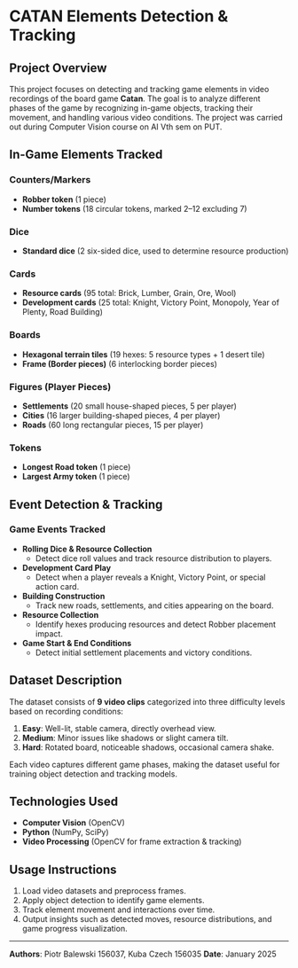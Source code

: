 # CATAN Elements Detection & Tracking

## Project Overview
This project focuses on detecting and tracking game elements in video recordings of the board game **Catan**. The goal is to analyze different phases of the game by recognizing in-game objects, tracking their movement, and handling various video conditions. The project was carried out during Computer Vision course on AI Vth sem on PUT.

## In-Game Elements Tracked
### **Counters/Markers**
- **Robber token** (1 piece)
- **Number tokens** (18 circular tokens, marked 2–12 excluding 7)

### **Dice**
- **Standard dice** (2 six-sided dice, used to determine resource production)

### **Cards**
- **Resource cards** (95 total: Brick, Lumber, Grain, Ore, Wool)
- **Development cards** (25 total: Knight, Victory Point, Monopoly, Year of Plenty, Road Building)

### **Boards**
- **Hexagonal terrain tiles** (19 hexes: 5 resource types + 1 desert tile)
- **Frame (Border pieces)** (6 interlocking border pieces)

### **Figures (Player Pieces)**
- **Settlements** (20 small house-shaped pieces, 5 per player)
- **Cities** (16 larger building-shaped pieces, 4 per player)
- **Roads** (60 long rectangular pieces, 15 per player)

### **Tokens**
- **Longest Road token** (1 piece)
- **Largest Army token** (1 piece)

## Event Detection & Tracking
### **Game Events Tracked**
- **Rolling Dice & Resource Collection**  
  - Detect dice roll values and track resource distribution to players.
- **Development Card Play**  
  - Detect when a player reveals a Knight, Victory Point, or special action card.
- **Building Construction**  
  - Track new roads, settlements, and cities appearing on the board.
- **Resource Collection**  
  - Identify hexes producing resources and detect Robber placement impact.
- **Game Start & End Conditions**  
  - Detect initial settlement placements and victory conditions.

## Dataset Description
The dataset consists of **9 video clips** categorized into three difficulty levels based on recording conditions:
1. **Easy**: Well-lit, stable camera, directly overhead view.
2. **Medium**: Minor issues like shadows or slight camera tilt.
3. **Hard**: Rotated board, noticeable shadows, occasional camera shake.

Each video captures different game phases, making the dataset useful for training object detection and tracking models.

## Technologies Used
- **Computer Vision** (OpenCV)
- **Python** (NumPy, SciPy)
- **Video Processing** (OpenCV for frame extraction & tracking)

## Usage Instructions
1. Load video datasets and preprocess frames.
2. Apply object detection to identify game elements.
3. Track element movement and interactions over time.
4. Output insights such as detected moves, resource distributions, and game progress visualization.

---
**Authors**: Piotr Balewski 156037, Kuba Czech 156035
**Date**: January 2025
